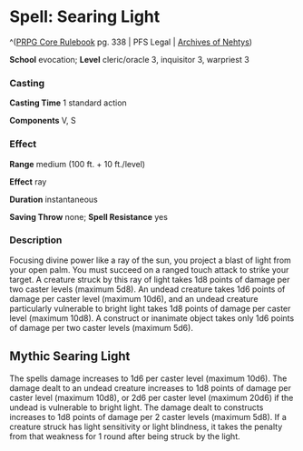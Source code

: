 # Spell: Searing Light

^([PRPG Core Rulebook][ss-searing-light] pg. 338 | PFS Legal | [Archives of Nehtys][sn-searing-light])

**School** evocation; **Level** cleric/oracle 3, inquisitor 3, warpriest 3

### Casting

**Casting Time** 1 standard action  

**Components** V, S

### Effect

**Range** medium (100 ft. + 10 ft./level)  

**Effect** ray  

**Duration** instantaneous  

**Saving Throw** none; **Spell Resistance** yes

### Description

Focusing divine power like a ray of the sun, you project a blast of light from your open palm. You must succeed on a ranged touch attack to strike your target. A creature struck by this ray of light takes 1d8 points of damage per two caster levels (maximum 5d8). An undead creature takes 1d6 points of damage per caster level (maximum 10d6), and an undead creature particularly vulnerable to bright light takes 1d8 points of damage per caster level (maximum 10d8). A construct or inanimate object takes only 1d6 points of damage per two caster levels (maximum 5d6).

## Mythic Searing Light

The spells damage increases to 1d6 per caster level (maximum 10d6). The damage dealt to an undead creature increases to 1d8 points of damage per caster level (maximum 10d8), or 2d6 per caster level (maximum 20d6) if the undead is vulnerable to bright light. The damage dealt to constructs increases to 1d8 points of damage per 2 caster levels (maximum 5d8). If a creature struck has light sensitivity or light blindness, it takes the penalty from that weakness for 1 round after being struck by the light.

[ss-searing-light]: http://paizo.com/pathfinderRPG/v57
[sn-searing-light]: http://www.archivesofnethys.com/SpellDisplay.aspx?ItemName=Searing%20Light